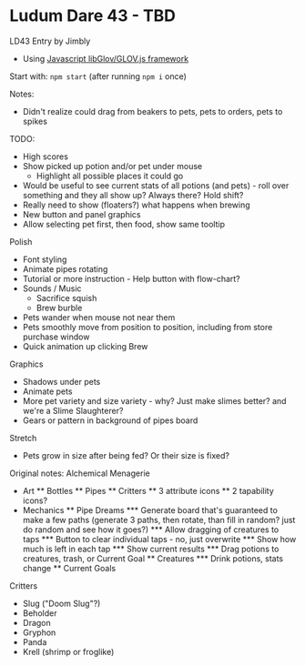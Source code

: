 Ludum Dare 43 - TBD
============================

LD43 Entry by Jimbly

* Using [Javascript libGlov/GLOV.js framework](https://github.com/Jimbly/turbulenz-playground)

Start with: `npm start` (after running `npm i` once)

Notes:
* Didn't realize could drag from beakers to pets, pets to orders, pets to spikes

TODO:
* High scores
* Show picked up potion and/or pet under mouse
  * Highlight all possible places it could go
* Would be useful to see current stats of all potions (and pets) - roll over something and they all show up? Always there? Hold shift?
* Really need to show (floaters?) what happens when brewing
* New button and panel graphics
* Allow selecting pet first, then food, show same tooltip

Polish
* Font styling
* Animate pipes rotating
* Tutorial or more instruction - Help button with flow-chart?
* Sounds / Music
  * Sacrifice squish
  * Brew burble
* Pets wander when mouse not near them
* Pets smoothly move from position to position, including from store purchase window
* Quick animation up clicking Brew

Graphics
* Shadows under pets
* Animate pets
* More pet variety and size variety - why?  Just make slimes better? and we're a Slime Slaughterer?
* Gears or pattern in background of pipes board

Stretch
* Pets grow in size after being fed?  Or their size is fixed?


Original notes:
Alchemical Menagerie
* Art
** Bottles
** Pipes
** Critters
** 3 attribute icons
** 2 tapability icons?
* Mechanics
** Pipe Dreams
*** Generate board that's guaranteed to make a few paths (generate 3 paths, then rotate, than fill in random? just do random and see how it goes?)
*** Allow dragging of creatures to taps
*** Button to clear individual taps - no, just overwrite
*** Show how much is left in each tap
*** Show current results
*** Drag potions to creatures, trash, or Current Goal
** Creatures
*** Drink potions, stats change
** Current Goals

Critters
* Slug ("Doom Slug"?)
* Beholder
* Dragon
* Gryphon
* Panda
* Krell (shrimp or froglike)

